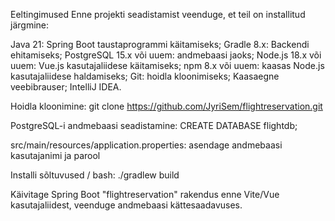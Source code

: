 Eeltingimused
Enne projekti seadistamist veenduge, et teil on installitud järgmine:

Java 21: Spring Boot taustaprogrammi käitamiseks;
Gradle 8.x: Backendi ehitamiseks;
PostgreSQL 15.x või uuem: andmebaasi jaoks;
Node.js 18.x või uuem: Vue.js kasutajaliidese käitamiseks;
npm 8.x või uuem: kaasas Node.js kasutajaliidese haldamiseks;
Git: hoidla kloonimiseks;
Kaasaegne veebibrauser;
IntelliJ IDEA.

Hoidla kloonimine:
git clone https://github.com/JyriSem/flightreservation.git

PostgreSQL-i andmebaasi seadistamine:
CREATE DATABASE flightdb;

src/main/resources/application.properties:
asendage andmebaasi kasutajanimi ja parool

Installi sõltuvused / bash:
./gradlew build

Käivitage Spring Boot "flightreservation" rakendus enne Vite/Vue kasutajaliidest,
veenduge andmebaasi kättesaadavuses.
